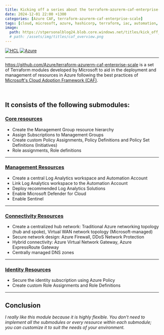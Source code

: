 ```yaml
---
title: Kicking off a series about the terraform-azurerm-caf-enterprise-scale module
date: 2024-12-01 22:00 +1300
categories: [Azure CAF, terraform-azurerm-caf-enterprise-scale]
tags: [cloud, microsoft, azure, hashicorp, terraform, iac, automation, infrastructure, security, governance, core, caf, management, policy, enterprise-scale]
image:
  path: https://stpersonalblog24.blob.core.windows.net/titles/kick_off_caf.png
  # path: /assets/img/titles/caf_overview.png
---
```


[![HCL](https://img.shields.io/badge/language-HCL-blueviolet)](https://www.terraform.io/)
[![Azure](https://img.shields.io/badge/provider-Azure-blue)](https://registry.terraform.io/providers/hashicorp/azurerm/latest)

---

<a href="https://github.com/Azure/terraform-azurerm-caf-enterprise-scale" target="_blank">https://github.com/Azure/terraform-azurerm-caf-enterprise-scale</a> is a set of Terraform modules developed by Microsoft to aid in the deployment and management of resources in Azure following the best practices of <a href="https://learn.microsoft.com/en-us/azure/cloud-adoption-framework/" target="_blank">Microsoft's Cloud Adoption Framework (CAF)</a>.

<br>

## It consists of the following submodules:
### <a href="https://github.com/Azure/terraform-azurerm-caf-enterprise-scale/wiki/%5BUser-Guide%5D-Core-Resources" target="_blank">Core resources</a>

- Create the Management Group resource hierarchy <br>
- Assign Subscriptions to Management Groups <br>
- Create custom Policy Assignments, Policy Definitions and Policy Set Definitions (Initiatives) <br>
- Role assignments, Role definitions

---

### <a href="https://github.com/Azure/terraform-azurerm-caf-enterprise-scale/wiki/%5BUser-Guide%5D-Management-Resources" target="_blank">Management Resources</a>

- Create a central Log Analytics workspace and Automation Account <br>
- Link Log Analytics workspace to the Automation Account <br>
- Deploy recommended Log Analytics Solutions <br>
- Enable Microsoft Defender for Cloud <br>
- Enable Sentinel

---

### <a href="https://github.com/Azure/terraform-azurerm-caf-enterprise-scale/wiki/%5BUser-Guide%5D-Connectivity-Resources" target="_blank">Connectivity Resources</a> 

- Create a centralized hub network: Traditional Azure networking topology (hub and spoke), Virtual WAN network topology (Microsoft-managed) <br>
- Secure network design: Azure Firewall, DDoS Network Protection <br>
- Hybrid connectivity: Azure Virtual Network Gateway, Azure ExpressRoute Gateway <br>
- Centrally managed DNS zones <br>

---

### <a href="https://github.com/Azure/terraform-azurerm-caf-enterprise-scale/wiki/%5BUser-Guide%5D-Identity-Resources" target="_blank">Identity Resources</a> 

- Secure the identity subscription using Azure Policy <br>
- Create custom Role Assignments and Role Definitions

---

## Conclusion
*I really like this module because it is highly flexible. You don't need to implement all the submodules or every resource within each submodule; you can customize it to suit the needs of your environment.*
